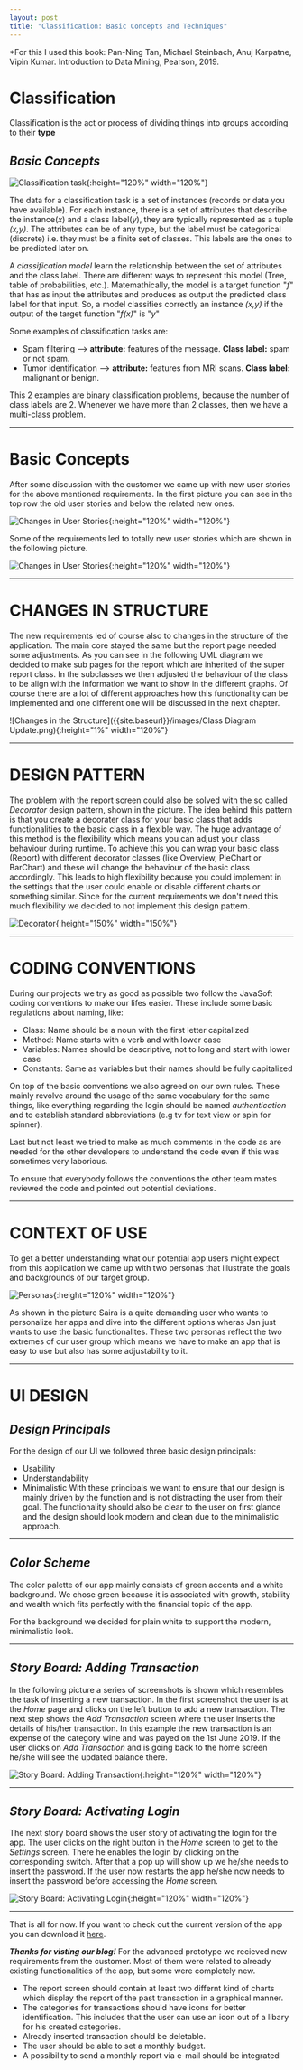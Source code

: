 ```yaml
---
layout: post
title: "Classification: Basic Concepts and Techniques"
---
```

*For this I used this book:
Pan-Ning Tan, Michael Steinbach, Anuj Karpatne, Vipin Kumar. Introduction
to Data Mining, Pearson, 2019.

# Classification

Classification is the act or process of dividing things into groups according to their **type**
## _**Basic Concepts**_

![Classification task]({{site.baseurl}}/images/Classification_task.JPG){:height="120%" width="120%"}

The data for a classification task is a set of instances (records or data you have available).
For each instance, there is a set of attributes that describe the instance(_x_) and a class label(_y_),
they are typically represented as a tuple _(x,y)_.
The attributes can be of any type, but the label must be categorical (discrete) i.e. they must be a finite set of classes. This labels are the ones to be predicted later on.

A *classification model* learn the relationship between the set of attributes and the class label. There are different ways to represent this model (Tree, table of probabilities, etc.).
Matemathically, the model is a target function "_f_" that has as input the attributes and produces as output the predicted class label for that input. So, a model classifies correctly an instance _(x,y)_ if the output of the target function "_f(x)_" is "_y_"

Some examples of classification tasks are:

* Spam filtering --> **attribute:** features of the message. **Class label:** spam or not spam.
* Tumor identification --> **attribute:** features from MRI scans. **Class label:** malignant or benign.

This 2 examples are binary classification problems, because the number of class labels are 2. Whenever we have more than 2 classes, then we have a multi-class problem.

---
# Basic Concepts
After some discussion with the customer we came up with new user stories for the above mentioned requirements. In the first picture you can see in the top row the old user stories and below the related new ones.

![Changes in User Stories]({{site.baseurl}}/images/ChangesUserStories.PNG){:height="120%" width="120%"}

Some of the requirements led to totally new user stories which are shown in the following picture.

![Changes in User Stories]({{site.baseurl}}/images/NewUserStories.PNG){:height="120%" width="120%"}

---
# CHANGES IN STRUCTURE
The new requirements led of course also to changes in the structure of the application. The main core stayed the same but the report page needed some adjustments. As you can see in the following UML diagram we decided to make sub pages for the report which are inherited of the super report class. In the subclasses we then adjusted the behaviour of the class to be align with the information we want to show in the different graphs. Of course there are a lot of different approaches how this functionality can be implemented and one different one will be discussed in the next chapter.

![Changes in the Structure]({{site.baseurl}}/images/Class Diagram Update.png){:height="1%" width="120%"}

---

# DESIGN PATTERN
The problem with the report screen could also be solved with the so called *Decorator* design pattern, shown in the picture.
The idea behind this pattern is that you create a decorater class for your basic class that adds functionalities to the basic class in a flexible way. The huge advantage of this method is the flexibility which means you can adjust your class behaviour during runtime. To achieve this you can wrap your basic class (Report) with different decorator classes (like Overview, PieChart or BarChart) and these will change the behaviour of the basic class accordingly. This leads to high flexibility because you could implement in the settings that the user could enable or disable different charts or something similar. Since for the current requirements we don't need this much flexibility we decided to not implement this design pattern.

![Decorator]({{site.baseurl}}/images/Decorator.png){:height="150%" width="150%"}

---
# CODING CONVENTIONS
During our projects we try as good as possible two follow the JavaSoft coding conventions to make our lifes easier. These include some basic regulations about naming, like:
* Class: Name should be a noun with the first letter capitalized
* Method: Name starts with a verb and with lower case
* Variables: Names should be descriptive, not to long and start with lower case
* Constants: Same as variables but their names should be fully capitalized

On top of the basic conventions we also agreed on our own rules. These mainly revolve around the usage of the same vocabulary for the same things, like everything regarding the login should be named *authentication* and to establish standard abbreviations (e.g tv for text view or spin for spinner).

Last but not least we tried to make as much comments in the code as are needed for the other developers to understand the code even if this was sometimes very laborious.

To ensure that everybody follows the conventions the other team mates reviewed the code and pointed out potential deviations.

---
# CONTEXT OF USE
To get a better understanding what our potential app users might expect from this application we came up with two personas that illustrate the goals and backgrounds of our target group.

![Personas]({{site.baseurl}}/images/Personas.PNG){:height="120%" width="120%"}

As shown in the picture Saira is a quite demanding user who wants to personalize her apps and dive into the different options wheras Jan just wants to use the basic functionalites. These two personas reflect the two extremes of our user group which means we have to make an app that is easy to use but also has some adjustability to it.

---
# UI DESIGN
## _**Design Principals**_
For the design of our UI we followed three basic design principals:
* Usability
* Understandability
* Minimalistic
With these principals we want to ensure that our design is mainly driven by the function and is not distracting the user from their goal. The functionality should also be clear to the user on first glance and the design should look modern and clean due to the minimalistic approach.

---
## _**Color Scheme**_
The color palette of our app mainly consists of green accents and a white background. We chose green because it is associated with growth, stability and wealth which fits perfectly with the financial topic of the app.

For the background we decided for plain white to support the modern, minimalistic look.

---
## _**Story Board: Adding Transaction**_
In the following picture a series of screenshots is shown which resembles the task of inserting a new transaction. In the first screenshot the user is at the *Home* page and clicks on the left button to add a new transaction. The next step shows the *Add Transaction* screen where the user inserts the details of his/her transaction. In this example the new transaction is an expense of the category wine and was payed on the 1st June 2019. If the user clicks on *Add Transaction* and is going back to the home screen he/she will see the updated balance there.

![Story Board: Adding Transaction]({{site.baseurl}}/images/StoryboardTransaction.PNG){:height="120%" width="120%"}

---

## _**Story Board: Activating Login**_
The next story board shows the user story of activating the login for the app. The user clicks on the right button in the *Home* screen to get to the *Settings* screen. There he enables the login by clicking on the corresponding switch. After that a pop up will show up we he/she needs to insert the password. If the user now restarts the app he/she now needs to insert the password before accessing the *Home* screen.

![Story Board: Activating Login]({{site.baseurl}}/images/StoryboardLogin.PNG){:height="120%" width="120%"}

---
That is all for now. If you want to check out the current version of the app you can download it [here](https://github.com/DBSE-teaching/isee2019-NOOBS.apk/blob/master/Apk%20files/CatchYourMoneyV02.apk).

_**Thanks for visting our blog!**_
For the advanced prototype we recieved new requirements from the customer. Most of them were related to already existing functionalities of the app, but some were completely new.

* The report screen should contain at least two differnt kind of charts which display the report of the past transaction in a graphical manner.
* The categories for transactions should have icons for better identification. This includes that the user can use an icon out of a libary for his created categories.
* Already inserted transaction should be deletable.
* The user should be able to set a monthly budget.
* A possibility to send a monthly report via e-mail should be integrated